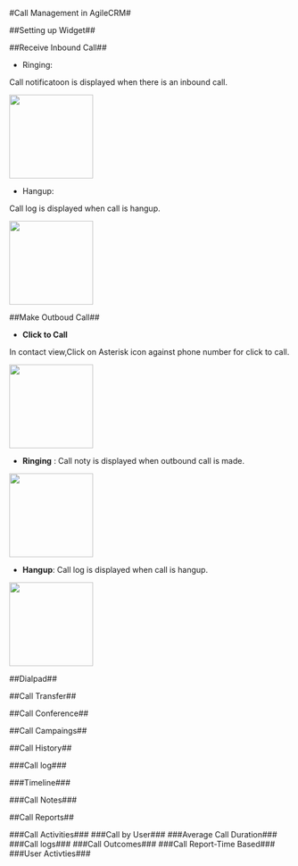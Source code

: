 #Call Management in AgileCRM#

##Setting up Widget##

##Receive Inbound Call##
	
- Ringing: 

Call notificatoon is displayed when there is an inbound call.

<img src="https://cloud.githubusercontent.com/assets/15827609/22747244/8f90d2a8-ee4c-11e6-8dc1-24dd6e65f4dc.png" width="150">

- Hangup: 

Call log is displayed when call is hangup.

<img src="https://cloud.githubusercontent.com/assets/15827609/22747330/cc8b697a-ee4c-11e6-86e5-c224b2df8a41.png" width="150">

##Make Outboud Call##

- **Click to Call**

In contact view,Click on Asterisk icon against phone number for click to call.

<img src="https://cloud.githubusercontent.com/assets/15827609/22746110/ce8e6fa0-ee48-11e6-9349-6a20f33ea2c9.png" width="150">

- **Ringing** : Call noty is displayed when outbound call is made.

<img src="https://cloud.githubusercontent.com/assets/15827609/22746316/605b1eba-ee49-11e6-89ba-7a1c7ca0128d.png" width="150">

- **Hangup**: Call log is displayed when call is hangup.

<img src="https://cloud.githubusercontent.com/assets/15827609/22746500/e583c344-ee49-11e6-8f54-e086a13a91f3.png" width="150">

##Dialpad##

##Call Transfer##

##Call Conference##

##Call Campaings##

##Call History##

###Call log###

###Timeline###

###Call Notes###

##Call Reports##

###Call Activities###
###Call by User###
###Average Call Duration###
###Call logs###
###Call Outcomes###
###Call Report-Time Based###
###User Activties###

